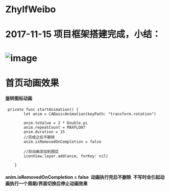 # ZhylfWeibo

# 2017-11-15 项目框架搭建完成，小结：
# ![image](https://github.com/zhangyanlf/ZhylfWeibo/blob/master/ZhylfWeibo/Classes/zhangyanlf/基本架构流程图.png)

# 首页动画效果

#### 旋转图标动画
```
 private func startAnimation() {
        let anim = CABasicAnimation(keyPath: "transform.rotation")
        
        anim.toValue = 2 * Double.pi
        anim.repeatCount = MAXFLOAT
        anim.duration = 15
        //完成之后不删除
        anim.isRemovedOnCompletion = false
        
        //将动画添加到图层
        iconView.layer.add(anim, forKey: nil)
        
    }
```
####  anim.isRemovedOnCompletion = false  动画执行完后不删除  不写时会引起动画执行一个周期/界面切换后停止动画效果
